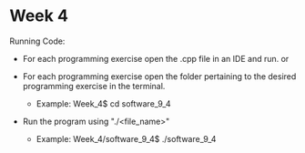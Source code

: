 # Week 4

Running Code:
- For each programming exercise open the .cpp file in an IDE and run.
or 
- For each programming exercise open the folder pertaining to the desired programming exercise in the terminal.
    - Example:
        Week_4$ cd software_9_4

- Run the program using "./<file_name>"
    - Example:
        Week_4/software_9_4$ ./software_9_4 
